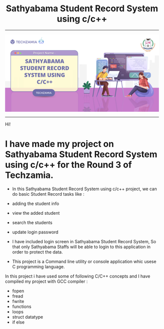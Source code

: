 <h1 align=center><b>Sathyabama Student Record System using c/c++</b></h1>

---

![image of voice assitant](project_banner.png)

---

Hi! 
# I have made my project on Sathyabama Student Record System using c/c++ for the Round 3 of Techzamia.

* In this Sathyabama Student Record System using c/c++ project, we can do basic Student Record tasks like : 
* adding the student info
* view the added student 
* search the students
* update login password

*  I have included login screen in Sathyabama Student Record System, So that only Sathyabama Staffs will be able to login to this application in order to protect the data.

* This project is a Command line utility or console application whic usese C programming language. 


In this project i have used some of following C/C++ concepts and I have compiled my project with GCC compiler :

* fopen
* fread
* fwrite
* functions
* loops
* struct datatype
* if else

